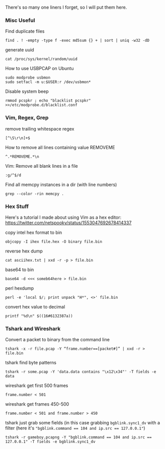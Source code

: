 There's so many one liners I forget, so I will put them here.

### Misc Useful
Find duplicate files
```
find . ! -empty -type f -exec md5sum {} + | sort | uniq -w32 -dD
```
generate uuid
```
cat /proc/sys/kernel/random/uuid
```
How to use USBPCAP on Ubuntu
```
sudo modprobe usbmon
sudo setfacl -m u:$USER:r /dev/usbmon*
```
Disable system beep
```
rmmod pcspkr ; echo "blacklist pcspkr" >>/etc/modprobe.d/blacklist.conf
```

### Vim, Regex, Grep

remove trailing whitespace regex
```
[^\S\r\n]+$
```
How to remove all lines containing value REMOVEME
```
^.*REMOVEME.*\n
```
Vim: Remove all blank lines in a file
```
:g/^$/d
```
Find all memcpy instances in a dir (with line numbers)
```
grep --color -rin memcpy .
```

### Hex Stuff
Here's a tutorial I made about using Vim as a hex editor: https://twitter.com/netspooky/status/1553047692678414337

copy intel hex format to bin
```
objcopy -I ihex file.hex -O binary file.bin
```
reverse hex dump
```
cat asciihex.txt | xxd -r -p > file.bin
```
base64 to bin
```
base64 -d <<< someb64here > file.bin
```
perl hexdump
```
perl -e 'local $/; print unpack "H*", <>' file.bin
```
convert hex value to decimal
```
printf "%d\n" $((16#6132387a))
```

### Tshark and Wireshark

Convert a packet to binary from the command line
```
tshark -x -r file.pcap -Y “frame.number==[packet#]” | xxd -r > file.bin
```
tshark find byte patterns
```
tshark -r some.pcap -Y 'data.data contains "\x12\x34"' -T fields -e data
```
wireshark get first 500 frames
```
frame.number < 501
```
wireshark get frames 450-500
```
frame.number < 501 and frame.number > 450
```
tshark just grab some fields (in this case grabbing `bgblink.sync1_dv` with a filter (here it's `"bgblink.command == 104 and ip.src == 127.0.0.1"`)
```
tshark -r gameboy.pcapng -Y "bgblink.command == 104 and ip.src == 127.0.0.1" -T fields -e bgblink.sync1_dv
```

